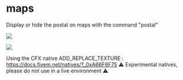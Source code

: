# maps
Display or hide the postal on maps with the command "postal"

![](https://media4.giphy.com/media/v1.Y2lkPTc5MGI3NjExMnU0dTZ1NHVtZ3lzbGdtNGh4OTJvMTdoNHkzNXQwOHp2a3J6aHBrNyZlcD12MV9pbnRlcm5hbF9naWZfYnlfaWQmY3Q9Zw/i0hwKoOB4nyVmMenAN/giphy.gif)

![](https://imgur.com/ZGTvJ1v.png)


Using the CFX native ADD_REPLACE_TEXTURE : https://docs.fivem.net/natives/?_0xA66F8F75
⚠️ Experimental natives, please do not use in a live environment ⚠️

